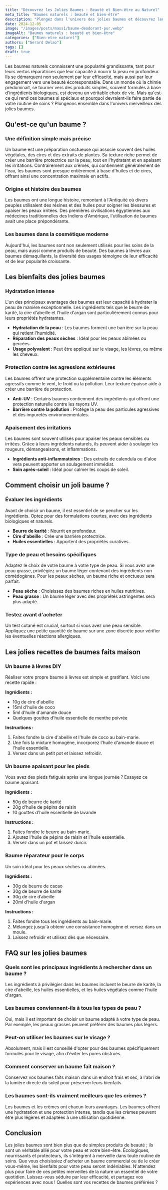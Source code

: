 ```yaml
---
title: "Découvrez les Jolies Baumes : Beauté et Bien-être au Naturel"
meta_title: "Baumes naturels : beauté et bien-être"
description: "Plongez dans l'univers des jolies baumes et découvrez leurs bienfaits pour votre peau et votre bien-être."
date: 2024-12-05
image: "/images/posts/mass1/baume-deodorant-pur.webp"
imageAlt: "Baumes naturels : beauté et bien-être"
categories: ["Bien-etre naturel"]
authors: ["Gerard Delao"]
tags: []
draft: true
---
```


Les baumes naturels connaissent une popularité grandissante, tant pour leurs vertus réparatrices que leur capacité à nourrir la peau en profondeur. Ils se démarquent non seulement par leur efficacité, mais aussi par leur engagement vers une beauté écoresponsable. Dans un monde où la chimie prédominait, se tourner vers des produits simples, souvent formulés à base d'ingrédients biologiques, est devenu un véritable choix de vie. Mais qu'est-ce qui rend ces baumes si spéciaux et pourquoi devraient-ils faire partie de votre routine de soins ? Plongeons ensemble dans l'univers merveilleux des jolies baumes.

## Qu'est-ce qu'un baume ?

### Une définition simple mais précise

Un baume est une préparation onctueuse qui associe souvent des huiles végétales, des cires et des extraits de plantes. Sa texture riche permet de créer une barrière protectrice sur la peau, tout en l'hydratant et en apaisant les irritations. Contrairement aux crèmes, qui contiennent généralement de l'eau, les baumes sont presque entièrement à base d'huiles et de cires, offrant ainsi une concentration maximale en actifs.

### Origine et histoire des baumes

Les baumes ont une longue histoire, remontant à l'Antiquité où divers peuples utilisaient des résines et des huiles pour soigner les blessures et apaiser les peaux irritées. Des premières civilisations égyptiennes aux médecines traditionnelles des Indiens d'Amérique, l'utilisation de baumes avait une place prépondérante.

### Les baumes dans la cosmétique moderne

Aujourd'hui, les baumes sont non seulement utilisés pour les soins de la peau, mais aussi comme produits de beauté. Des baumes à lèvres aux baumes démaquillants, la diversité des usages témoigne de leur efficacité et de leur popularité croissante.

## Les bienfaits des jolies baumes

### Hydratation intense

L'un des principaux avantages des baumes est leur capacité à hydrater la peau de manière exceptionnelle. Les ingrédients tels que le beurre de karité, la cire d'abeille et l'huile d'argan sont particulièrement connus pour leurs propriétés hydratantes.

- **Hydratation de la peau** : Les baumes forment une barrière sur la peau qui retient l'humidité.
- **Réparation des peaux sèches** : Idéal pour les peaux abîmées ou gercées.
- **Usage polyvalent** : Peut être appliqué sur le visage, les lèvres, ou même les cheveux.

### Protection contre les agressions extérieures

Les baumes offrent une protection supplémentaire contre les éléments agressifs comme le vent, le froid ou la pollution. Leur texture épaisse aide à créer une barrière de protection.

- **Anti-UV** : Certains baumes contiennent des ingrédients qui offrent une protection naturelle contre les rayons UV.
- **Barrière contre la pollution** : Protège la peau des particules agressives et des impuretés environnementales.

### Apaisement des irritations

Les baumes sont souvent utilisés pour apaiser les peaux sensibles ou irritées. Grâce à leurs ingrédients naturels, ils peuvent aider à soulager les rougeurs, démangeaisons, et inflammations.

- **Ingrédients anti-inflammatoires** : Des extraits de calendula ou d'aloe vera peuvent apporter un soulagement immédiat.
- **Soin après-soleil** : Idéal pour calmer les coups de soleil.

## Comment choisir un joli baume ?

### Évaluer les ingrédients

Avant de choisir un baume, il est essentiel de se pencher sur les ingrédients. Optez pour des formulations courtes, avec des ingrédients biologiques et naturels.

- **Beurre de karité** : Nourrit en profondeur.
- **Cire d'abeille** : Crée une barrière protectrice.
- **Huiles essentielles** : Apportent des propriétés curatives.

### Type de peau et besoins spécifiques

Adaptez le choix de votre baume à votre type de peau. Si vous avez une peau grasse, privilégiez un baume léger contenant des ingrédients non comédogènes. Pour les peaux sèches, un baume riche et onctueux sera parfait.

- **Peau sèche** : Choisissez des baumes riches en huiles nutritives.
- **Peau grasse** : Un baume léger avec des propriétés astringentes sera plus adapté.

### Testez avant d'acheter

Un test cutané est crucial, surtout si vous avez une peau sensible. Appliquez une petite quantité de baume sur une zone discrète pour vérifier les éventuelles réactions allergiques.

## Les jolies recettes de baumes faits maison

### Un baume à lèvres DIY

Réaliser votre propre baume à lèvres est simple et gratifiant. Voici une recette rapide :

**Ingrédients :**
- 10g de cire d'abeille
- 15ml d'huile de coco
- 5ml d'huile d'amande douce
- Quelques gouttes d'huile essentielle de menthe poivrée

**Instructions :**
1. Faites fondre la cire d'abeille et l'huile de coco au bain-marie.
2. Une fois la mixture homogène, incorporez l'huile d'amande douce et l'huile essentielle.
3. Versez dans un petit pot et laissez refroidir.

### Un baume apaisant pour les pieds

Vous avez des pieds fatigués après une longue journée ? Essayez ce baume apaisant.

**Ingrédients :**
- 50g de beurre de karité
- 20g d'huile de pépins de raisin
- 10 gouttes d'huile essentielle de lavande

**Instructions :**
1. Faites fondre le beurre au bain-marie.
2. Ajoutez l'huile de pépins de raisin et l'huile essentielle.
3. Versez dans un pot et laissez durcir.

### Baume réparateur pour le corps

Un soin idéal pour les peaux sèches ou abîmées.

**Ingrédients :**
- 30g de beurre de cacao
- 30g de beurre de karité
- 30g de cire d’abeille
- 20ml d'huile d'argan

**Instructions :**
1. Faites fondre tous les ingrédients au bain-marie.
2. Mélangez jusqu'à obtenir une consistance homogène et versez dans un moule.
3. Laissez refroidir et utilisez dès que nécessaire.

## FAQ sur les jolies baumes

### Quels sont les principaux ingrédients à rechercher dans un baume ?

Les ingrédients à privilégier dans les baumes incluent le beurre de karité, la cire d'abeille, les huiles essentielles, et les huiles végétales comme l'huile d'argan.

### Les baumes conviennent-ils à tous les types de peau ?

Oui, mais il est important de choisir un baume adapté à votre type de peau. Par exemple, les peaux grasses peuvent préférer des baumes plus légers.

### Peut-on utiliser les baumes sur le visage ?

Absolument, mais il est conseillé d'opter pour des baumes spécifiquement formulés pour le visage, afin d'éviter les pores obstrués.

### Comment conserver un baume fait maison ?

Conservez vos baumes faits maison dans un endroit frais et sec, à l'abri de la lumière directe du soleil pour préserver leurs bienfaits.

### Les baumes sont-ils vraiment meilleurs que les crèmes ?

Les baumes et les crèmes ont chacun leurs avantages. Les baumes offrent une hydratation et une protection intense, tandis que les crèmes peuvent être plus légères et adaptées à une utilisation quotidienne.

## Conclusion

Les jolies baumes sont bien plus que de simples produits de beauté ; ils sont un véritable allié pour votre peau et votre bien-être. Écologiques, nourrissants et protecteurs, ils s'intègrent à merveille dans toute routine de soins. Que vous choisissiez d'acheter un baume commercial ou de le créer vous-même, les bienfaits pour votre peau seront indéniables. N'attendez plus pour faire de ces petites merveilles de la nature un essentiel de votre quotidien. Laissez-vous séduire par leur efficacité, et partagez vos expériences avec nous ! Quelles sont vos recettes de baumes préférées ?


